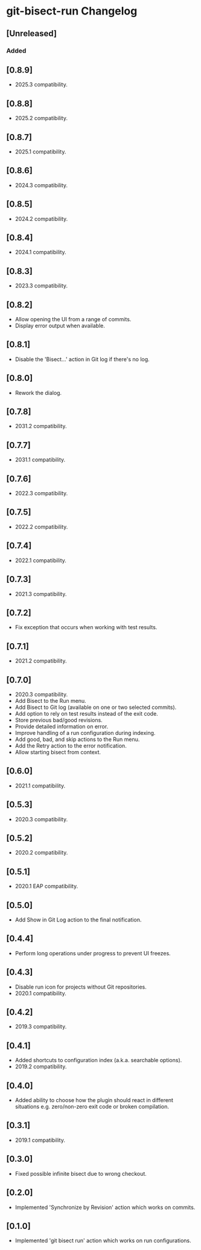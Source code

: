 <!-- Keep a Changelog guide -> https://keepachangelog.com -->

# git-bisect-run Changelog

## [Unreleased]
### Added

## [0.8.9]
- 2025.3 compatibility.

## [0.8.8]
- 2025.2 compatibility.

## [0.8.7]
- 2025.1 compatibility.

## [0.8.6]
- 2024.3 compatibility.

## [0.8.5]
- 2024.2 compatibility.

## [0.8.4]
- 2024.1 compatibility.

## [0.8.3]
- 2023.3 compatibility.

## [0.8.2]
- Allow opening the UI from a range of commits.
- Display error output when available.

## [0.8.1]
- Disable the 'Bisect...' action in Git log if there's no log.

## [0.8.0]
- Rework the dialog.

## [0.7.8]
- 2031.2 compatibility.

## [0.7.7]
- 2031.1 compatibility.

## [0.7.6]
- 2022.3 compatibility.

## [0.7.5]
- 2022.2 compatibility.

## [0.7.4]
- 2022.1 compatibility.

## [0.7.3]
- 2021.3 compatibility.

## [0.7.2]
- Fix exception that occurs when working with test results.

## [0.7.1]
- 2021.2 compatibility.

## [0.7.0]
- 2020.3 compatibility.
- Add Bisect to the Run menu.
- Add Bisect to Git log (available on one or two selected commits).
- Add option to rely on test results instead of the exit code.
- Store previous bad/good revisions.
- Provide detailed information on error.
- Improve handling of a run configuration during indexing.
- Add good, bad, and skip actions to the Run menu.
- Add the Retry action to the error notification.
- Allow starting bisect from context.

## [0.6.0]
- 2021.1 compatibility.

## [0.5.3]
- 2020.3 compatibility.

## [0.5.2]
- 2020.2 compatibility.

## [0.5.1]
- 2020.1 EAP compatibility.

## [0.5.0]
- Add Show in Git Log action to the final notification.

## [0.4.4]
- Perform long operations under progress to prevent UI freezes.

## [0.4.3]
- Disable run icon for projects without Git repositories.
- 2020.1 compatibility.

## [0.4.2]
- 2019.3 compatibility.

## [0.4.1]
- Added shortcuts to configuration index (a.k.a. searchable options).
- 2019.2 compatibility.

## [0.4.0]
- Added ability to choose how the plugin should react in different situations e.g. zero/non-zero exit code 
  or broken compilation.

## [0.3.1]
- 2019.1 compatibility.

## [0.3.0]
- Fixed possible infinite bisect due to wrong checkout.

## [0.2.0]
- Implemented 'Synchronize by Revision' action which works on commits.

## [0.1.0]
- Implemented 'git bisect run' action which works on run configurations.
